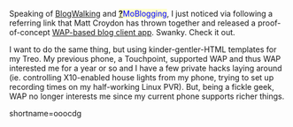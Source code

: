 <p>Speaking of <a href="http://www.decafbad.com/twiki/bin/view/Main/BlogWalking">BlogWalking</a> and <span style='background : #FFFFCE;'><a href="http://www.decafbad.com/twiki/bin/edit/Main/MoBlogging?topicparent=Main.FilterData"><b>?</b></a><font color="#0000FF">MoBlogging</font></span>, I just noticed via following a referring link that Matt Croydon has thrown together and released a proof-of-concept <a href="http://postneo.com/2002/12/09.html#a1381">WAP-based blog client app</a>.  Swanky.  Check it out.</p>
<p>I want to do the same thing, but using kinder-gentler-HTML templates for my Treo.  My previous phone, a Touchpoint, supported WAP and thus WAP interested me for a year or so and I have a few private hacks laying around (ie. controlling X10-enabled house lights from my phone, trying to set up recording times on my half-working Linux PVR).  But, being a fickle geek, WAP no longer interests me since my current phone supports richer things.</p>
<!--more-->
shortname=ooocdg
